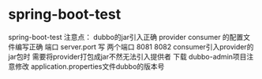 # spring-boot-test
spring-boot-test
注意点：
dubbo的jar引入正确
provider consumer 的配置文件编写正确
端口 server.port 写 两个端口 8081 8082
consumer引入provider的jar包时 需要将provider打包成jar不然无法引入提供者
下载 dubbo-admin项目注意修改 application.properties文件dubbo的版本号
